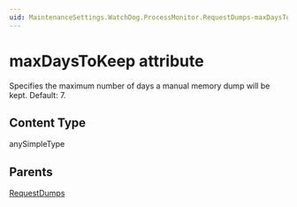 ```yaml
---
uid: MaintenanceSettings.WatchDog.ProcessMonitor.RequestDumps-maxDaysToKeep
---
```


# maxDaysToKeep attribute

Specifies the maximum number of days a manual memory dump will be kept. Default: 7.
 
## Content Type

anySimpleType

## Parents

[RequestDumps](xref:MaintenanceSettings.WatchDog.ProcessMonitor.RequestDumps)
